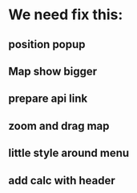 # We need fix this:

## position popup

## Map show bigger

## prepare api link

## zoom and drag map

## little style around menu

## add calc with header
